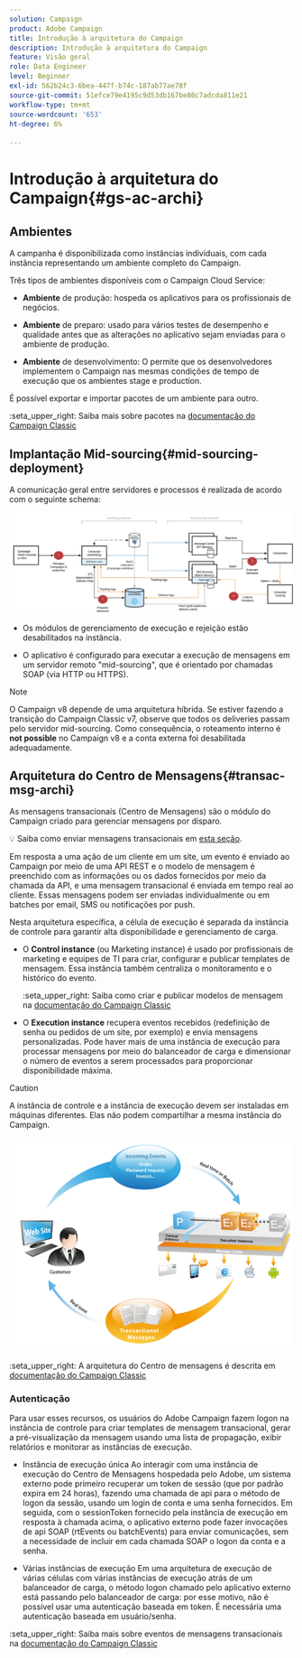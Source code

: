 ```yaml
---
solution: Campaign
product: Adobe Campaign
title: Introdução à arquitetura do Campaign
description: Introdução à arquitetura do Campaign
feature: Visão geral
role: Data Engineer
level: Beginner
exl-id: 562b24c3-6bea-447f-b74c-187ab77ae78f
source-git-commit: 51efce79e4195c9d53db167be80c7adcda811e21
workflow-type: tm+mt
source-wordcount: '653'
ht-degree: 6%

---
```


# Introdução à arquitetura do Campaign{#gs-ac-archi}

## Ambientes

A campanha é disponibilizada como instâncias individuais, com cada instância representando um ambiente completo do Campaign.

Três tipos de ambientes disponíveis com o Campaign Cloud Service:

* **Ambiente** de produção: hospeda os aplicativos para os profissionais de negócios.

* **Ambiente** de preparo: usado para vários testes de desempenho e qualidade antes que as alterações no aplicativo sejam enviadas para o ambiente de produção.

* **Ambiente** de desenvolvimento: O permite que os desenvolvedores implementem o Campaign nas mesmas condições de tempo de execução que os ambientes stage e production.

É possível exportar e importar pacotes de um ambiente para outro.

:seta_upper_right: Saiba mais sobre pacotes na [documentação do Campaign Classic](https://experienceleague.adobe.com/docs/campaign-classic/using/getting-started/administration-basics/working-with-data-packages.html)

## Implantação Mid-sourcing{#mid-sourcing-deployment}

A comunicação geral entre servidores e processos é realizada de acordo com o seguinte schema:

![](assets/architecture.png)

* Os módulos de gerenciamento de execução e rejeição estão desabilitados na instância.

* O aplicativo é configurado para executar a execução de mensagens em um servidor remoto &quot;mid-sourcing&quot;, que é orientado por chamadas SOAP (via HTTP ou HTTPS).

>[!NOTE]
>
> O Campaign v8 depende de uma arquitetura híbrida. Se estiver fazendo a transição do Campaign Classic v7, observe que todos os deliveries passam pelo servidor mid-sourcing.
> Como consequência, o roteamento interno é **not possible** no Campaign v8 e a conta externa foi desabilitada adequadamente.


## Arquitetura do Centro de Mensagens{#transac-msg-archi}

As mensagens transacionais (Centro de Mensagens) são o módulo do Campaign criado para gerenciar mensagens por disparo.

:bulb: Saiba como enviar mensagens transacionais em [esta seção](../send/transactional.md).

Em resposta a uma ação de um cliente em um site, um evento é enviado ao Campaign por meio de uma API REST e o modelo de mensagem é preenchido com as informações ou os dados fornecidos por meio da chamada da API, e uma mensagem transacional é enviada em tempo real ao cliente. Essas mensagens podem ser enviadas individualmente ou em batches por email, SMS ou notificações por push.

Nesta arquitetura específica, a célula de execução é separada da instância de controle para garantir alta disponibilidade e gerenciamento de carga.

* O **Control instance** (ou Marketing instance) é usado por profissionais de marketing e equipes de TI para criar, configurar e publicar templates de mensagem. Essa instância também centraliza o monitoramento e o histórico do evento.

   :seta_upper_right: Saiba como criar e publicar modelos de mensagem na [documentação do Campaign Classic](https://experienceleague.adobe.com/docs/campaign-classic/using/transactional-messaging/message-templates/introduction.html?lang=en#transactional-messaging)

* O **Execution instance** recupera eventos recebidos (redefinição de senha ou pedidos de um site, por exemplo) e envia mensagens personalizadas. Pode haver mais de uma instância de execução para processar mensagens por meio do balanceador de carga e dimensionar o número de eventos a serem processados para proporcionar disponibilidade máxima.

>[!CAUTION]
>
>A instância de controle e a instância de execução devem ser instaladas em máquinas diferentes. Elas não podem compartilhar a mesma instância do Campaign.

![](assets/messagecenter_diagram.png)

:seta_upper_right: A arquitetura do Centro de mensagens é descrita em [documentação do Campaign Classic](https://experienceleague.adobe.com/docs/campaign-classic/using/transactional-messaging/introduction/transactional-messaging-architecture.html?lang=en#transactional-messaging)


### Autenticação

Para usar esses recursos, os usuários do Adobe Campaign fazem logon na instância de controle para criar templates de mensagem transacional, gerar a pré-visualização da mensagem usando uma lista de propagação, exibir relatórios e monitorar as instâncias de execução.

* Instância de execução única
Ao interagir com uma instância de execução do Centro de Mensagens hospedada pelo Adobe, um sistema externo pode primeiro recuperar um token de sessão (que por padrão expira em 24 horas), fazendo uma chamada de api para o método de logon da sessão, usando um login de conta e uma senha fornecidos.
Em seguida, com o sessionToken fornecido pela instância de execução em resposta à chamada acima, o aplicativo externo pode fazer invocações de api SOAP (rtEvents ou batchEvents) para enviar comunicações, sem a necessidade de incluir em cada chamada SOAP o logon da conta e a senha.

* Várias instâncias de execução
Em uma arquitetura de execução de várias células com várias instâncias de execução atrás de um balanceador de carga, o método logon chamado pelo aplicativo externo está passando pelo balanceador de carga: por esse motivo, não é possível usar uma autenticação baseada em token. É necessária uma autenticação baseada em usuário/senha.

:seta_upper_right: Saiba mais sobre eventos de mensagens transacionais na [documentação do Campaign Classic](https://experienceleague.corp.adobe.com/docs/campaign-classic/using/transactional-messaging/introduction/event-description.html?lang=en#about-transactional-messaging-datamodel)